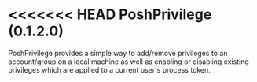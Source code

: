 <<<<<<< HEAD
PoshPrivilege (0.1.2.0)
============
PoshPrivilege provides a simple way to add/remove privileges to an account/group on a local machine as well as enabling or disabling existing privileges which are applied to a current user's process token. 
